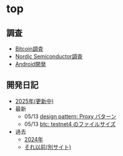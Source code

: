 # top

## 調査

* [Bitcoin調査](bitcoin/index.md)
* [Nordic Semiconductor調査](nrf/index.md)
* [Android開発](android/index.md)

## 開発日記


* [2025年(更新中)](devwork2025.md)
* 最新
  * 05/13 [design pattern: Proxy パターン](2025/05/20250513-dp.md)
  * 05/13 [btc: testnet4 のファイルサイズ](2025/05/20250513-btc.md)
* 過去
  * [2024年](devwork2024.md)
  * [それ以前(別サイト)](https://hiro99ma.blogspot.com/)
